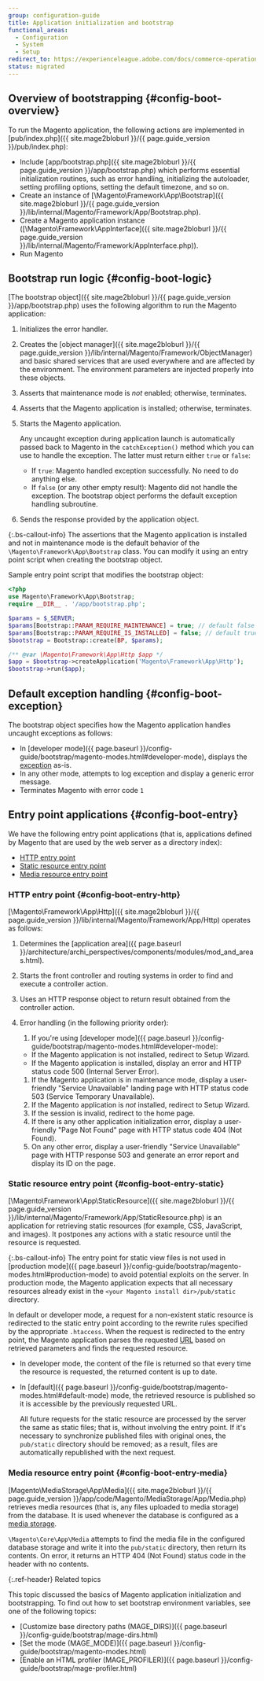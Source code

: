 ```yaml
---
group: configuration-guide
title: Application initialization and bootstrap
functional_areas:
  - Configuration
  - System
  - Setup
redirect_to: https://experienceleague.adobe.com/docs/commerce-operations/configuration-guide/setup/initialization.html
status: migrated
---
```


## Overview of bootstrapping {#config-boot-overview}

To run the Magento application, the following actions are implemented in [pub/index.php]({{ site.mage2bloburl }}/{{ page.guide_version }}/pub/index.php):

*  Include [app/bootstrap.php]({{ site.mage2bloburl }}/{{ page.guide_version }}/app/bootstrap.php) which performs essential initialization routines, such as error handling, initializing the autoloader, setting profiling options, setting the default timezone, and so on.
*  Create an instance of [\Magento\Framework\App\Bootstrap]({{ site.mage2bloburl }}/{{ page.guide_version }}/lib/internal/Magento/Framework/App/Bootstrap.php). <!-- It requires initialization parameters to be specified in constructor.  Normally, the $_SERVER super-global variable is supposed to be passed there. -->
*  Create a Magento application instance ([\Magento\Framework\AppInterface]({{ site.mage2bloburl }}/{{ page.guide_version }}/lib/internal/Magento/Framework/AppInterface.php)).
*  Run Magento

## Bootstrap run logic {#config-boot-logic}

[The bootstrap object]({{ site.mage2bloburl }}/{{ page.guide_version }}/app/bootstrap.php) uses the following algorithm to run the Magento application:

1. Initializes the error handler.
1. Creates the [object manager]({{ site.mage2bloburl }}/{{ page.guide_version }}/lib/internal/Magento/Framework/ObjectManager) and basic shared services that are used everywhere and are affected by the environment. The environment parameters are injected properly into these objects.
1. Asserts that maintenance mode is *not* enabled; otherwise, terminates.
1. Asserts that the Magento application is installed; otherwise, terminates.
1. Starts the Magento application.

   Any uncaught exception during application launch is automatically passed back to Magento in the `catchException()` method which you can use to handle the exception. The latter must return either `true` or `false`:

   *  If `true`: Magento handled exception successfully. No need to do anything else.
   *  If `false` (or any other empty result): Magento did not handle the exception. The bootstrap object performs the default exception handling subroutine.

1. Sends the response provided by the application object.

 {:.bs-callout-info}
The assertions that the Magento application is installed and not in maintenance mode is the default behavior of the `\Magento\Framework\App\Bootstrap` class. You can modify it using an entry point script when creating the bootstrap object.

Sample entry point script that modifies the bootstrap object:

```php
<?php
use Magento\Framework\App\Bootstrap;
require __DIR__ . '/app/bootstrap.php';

$params = $_SERVER;
$params[Bootstrap::PARAM_REQUIRE_MAINTENANCE] = true; // default false
$params[Bootstrap::PARAM_REQUIRE_IS_INSTALLED] = false; // default true
$bootstrap = Bootstrap::create(BP, $params);

/** @var \Magento\Framework\App\Http $app */
$app = $bootstrap->createApplication('Magento\Framework\App\Http');
$bootstrap->run($app);
```

## Default exception handling {#config-boot-exception}

The bootstrap object specifies how the Magento application handles uncaught exceptions as follows:

*  In [developer mode]({{ page.baseurl }}/config-guide/bootstrap/magento-modes.html#developer-mode), displays the [exception](https://glossary.magento.com/exception) as-is.
*  In any other mode, attempts to log exception and display a generic error message.
*  Terminates Magento with error code `1`

## Entry point applications {#config-boot-entry}

We have the following entry point applications (that is, applications defined by Magento that are used by the web server as a directory index):

*  [HTTP entry point](#config-boot-entry-http)
*  [Static resource entry point](#config-boot-entry-static)
*  [Media resource entry point](#config-boot-entry-media)

### HTTP entry point {#config-boot-entry-http}

[\Magento\Framework\App\Http]({{ site.mage2bloburl }}/{{ page.guide_version }}/lib/internal/Magento/Framework/App/Http) operates as follows:

1. Determines the [application area]({{ page.baseurl }}/architecture/archi_perspectives/components/modules/mod_and_areas.html).
1. Starts the front controller and routing systems in order to find and execute a controller action.
1. Uses an HTTP response object to return result obtained from the controller action.
1. Error handling (in the following priority order):

   1. If you're using [developer mode]({{ page.baseurl }}/config-guide/bootstrap/magento-modes.html#developer-mode):
     *  If the Magento application is not installed, redirect to Setup Wizard.
     *  If the Magento application is installed, display an error and HTTP status code 500 (Internal Server Error).
   1. If the Magento application is in maintenance mode, display a user-friendly "Service Unavailable" landing page with HTTP status code 503 (Service Temporary Unavailable).
   1. If the Magento application is *not* installed, redirect to Setup Wizard.
   1. If the session is invalid, redirect to the home page.
   1. If there is any other application initialization error, display a user-friendly "Page Not Found" page with HTTP status code 404 (Not Found).
   1. On any other error, display a user-friendly "Service Unavailable" page with HTTP response 503 and generate an error report and display its ID on the page.

### Static resource entry point {#config-boot-entry-static}

[\Magento\Framework\App\StaticResource]({{ site.mage2bloburl }}/{{ page.guide_version }}/lib/internal/Magento/Framework/App/StaticResource.php) is an application for retrieving static resources (for example, CSS, JavaScript, and images). It postpones any actions with a static resource until the resource is requested.

 {:.bs-callout-info}
The entry point for static view files is not used in [production mode]({{ page.baseurl }}/config-guide/bootstrap/magento-modes.html#production-mode) to avoid potential exploits on the server. In production mode, the Magento application expects that all necessary resources already exist in the `<your Magento install dir>/pub/static` directory.

In default or developer mode, a request for a non-existent static resource is redirected to the static entry point according to the rewrite rules specified by the appropriate `.htaccess`.
When the request is redirected to the entry point, the Magento application parses the requested [URL](https://glossary.magento.com/url) based on retrieved parameters and finds the requested resource.

*  In developer mode, the content of the file is returned so that every time the resource is requested, the returned content is up to date.
*  In [default]({{ page.baseurl }}/config-guide/bootstrap/magento-modes.html#default-mode) mode, the retrieved resource is published so it is accessible by the previously requested URL.

   All future requests for the static resource are processed by the server the same as static files; that is, without involving the entry point. If it's necessary to synchronize published files with original ones, the `pub/static` directory should be removed; as a result, files are automatically republished with the next request.

### Media resource entry point {#config-boot-entry-media}

[Magento\MediaStorage\App\Media]({{ site.mage2bloburl }}/{{ page.guide_version }}/app/code/Magento/MediaStorage/App/Media.php) retrieves media resources (that is, any files uploaded to media storage) from the database. It is used whenever the database is configured as a [media storage](https://glossary.magento.com/media-storage).

`\Magento\Core\App\Media` attempts to find the media file in the configured database storage and write it into the `pub/static` directory, then return its contents. On error, it returns an HTTP 404 (Not Found) status code in the header with no contents.

{:.ref-header}
Related topics

This topic discussed the basics of Magento application initialization and bootstrapping. To find out how to set bootstrap environment variables, see one of the following topics:

*  [Customize base directory paths (MAGE_DIRS)]({{ page.baseurl }}/config-guide/bootstrap/mage-dirs.html)
*  [Set the mode (MAGE_MODE)]({{ page.baseurl }}/config-guide/bootstrap/magento-modes.html)
*  [Enable an HTML profiler (MAGE_PROFILER)]({{ page.baseurl }}/config-guide/bootstrap/mage-profiler.html)
